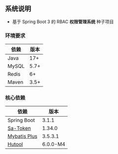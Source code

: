 ## 系统说明

- 基于 Spring Boot 3 的 RBAC **权限管理系统** 种子项目

### 环境要求

| 依赖    | 版本   |
|-------|------|
| Java  | 17+  |
| MySQL | 5.7+ |
| Redis | 6+   |
| Maven | 3.5+ |

### 核心依赖

| 依赖                                    | 版本       |
|---------------------------------------|----------|
| Spring Boot                           | 3.1.1    |
| [Sa-Token](https://sa-token.cc/)      | 1.34.0   |
| [Mybatis Plus](https://baomidou.com/) | 3.5.3.1  |
| [Hutool](https://www.hutool.cn/)      | 6.0.0-M4 |
